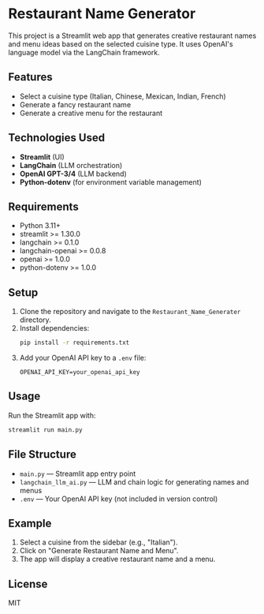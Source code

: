 # Restaurant Name Generator

This project is a Streamlit web app that generates creative restaurant names and menu ideas based on the selected cuisine type. It uses OpenAI's language model via the LangChain framework.

## Features

- Select a cuisine type (Italian, Chinese, Mexican, Indian, French)
- Generate a fancy restaurant name
- Generate a creative menu for the restaurant

## Technologies Used

- **Streamlit** (UI)
- **LangChain** (LLM orchestration)
- **OpenAI GPT-3/4** (LLM backend)
- **Python-dotenv** (for environment variable management)

## Requirements

- Python 3.11+
- streamlit >= 1.30.0
- langchain >= 0.1.0
- langchain-openai >= 0.0.8
- openai >= 1.0.0
- python-dotenv >= 1.0.0

## Setup

1. Clone the repository and navigate to the `Restaurant_Name_Generater` directory.
2. Install dependencies:
   ```sh
   pip install -r requirements.txt
   ```
3. Add your OpenAI API key to a `.env` file:
   ```
   OPENAI_API_KEY=your_openai_api_key
   ```

## Usage

Run the Streamlit app with:

```sh
streamlit run main.py
```

## File Structure

- `main.py` — Streamlit app entry point
- `langchain_llm_ai.py` — LLM and chain logic for generating names and menus
- `.env` — Your OpenAI API key (not included in version control)

## Example

1. Select a cuisine from the sidebar (e.g., "Italian").
2. Click on "Generate Restaurant Name and Menu".
3. The app will display a creative restaurant name and a menu.

## License

MIT
